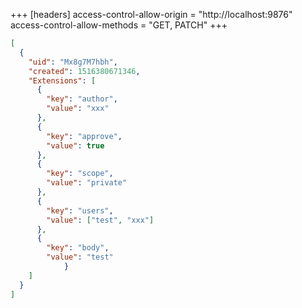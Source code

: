 +++
[headers]
access-control-allow-origin = "http://localhost:9876"
access-control-allow-methods = "GET, PATCH"
+++

```json
[
  {
    "uid": "Mx8g7M7hbh",
    "created": 1516380671346,
    "Extensions": [
      {
        "key": "author",
        "value": "xxx"
      },
      {
        "key": "approve",
        "value": true
      },
      {
        "key": "scope",
        "value": "private"
      },
      {
        "key": "users",
        "value": ["test", "xxx"]
      },
      {
        "key": "body",
        "value": "test"
			}
    ]
  }
]
```

